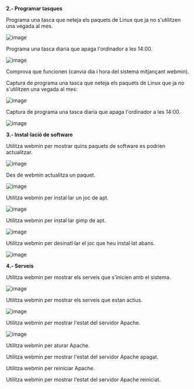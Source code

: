 **2.- Programar tasques**

Programa una tasca que neteja els paquets de Linux que ja no s'utilitzen una vegada al mes.

![image](https://github.com/user-attachments/assets/39661a6c-6dce-4bde-b148-1a3c6c5ab2b3)

Programa una tasca diaria que apaga l'ordinador a les 14:00.

![image](https://github.com/user-attachments/assets/5a9812c8-29f7-4a9b-967a-1a88e23cd6a7)

Comprova que funcionen (canvia dia i hora del sistema mitjançant webmin).

Captura de programa una tasca que neteja els paquets de Linux que ja no s'utilitzen una vegada al mes:

![image](https://github.com/user-attachments/assets/9e5a0216-37e5-4ef5-8ef1-2c851fe133b5)

Captura de programa una tasca diaria que apaga l'ordinador a les 14:00.

![image](https://github.com/user-attachments/assets/01d0bac8-f3ac-4181-bc73-8235d034bcc6)




**3.- Instal·lació de software**

Utilitza webmin per mostrar quins paquets de software es podrien actualitzar.

![image](https://github.com/user-attachments/assets/fd2e059a-5328-4741-adbd-a25334948b70)

Des de webmin actualitza un paquet.

![image](https://github.com/user-attachments/assets/54ce9401-3277-4f8f-a4f1-9dcd2813b80c)

Utilitza webmin per instal·lar un joc de apt.

![image](https://github.com/user-attachments/assets/48d55b28-8ba8-4f6f-a998-84663276c047)

Utilitza webmin per instal·lar gimp de apt.

![image](https://github.com/user-attachments/assets/71019d06-2b87-460a-a462-91216ee205bd)

Utilitza webmin per desinatl·lar el joc que heu instal·lat abans.

![image](https://github.com/user-attachments/assets/bbab59d8-f562-429d-9cfe-81f85df8655e)




**4.- Serveis**

Utilitza webmin per mostrar els serveis que s'inicien amb el sistema.

![image](https://github.com/user-attachments/assets/dbe762ec-c1f4-4677-9166-7cd1dfd16ddd)

Utilitza webmin per mostrar els serveis que estan actius.

![image](https://github.com/user-attachments/assets/f6bfb93f-f414-4ff8-90de-92ddcf67c9c6)

Utilitza webmin per mostrar l'estat del servidor Apache.

![image](https://github.com/user-attachments/assets/5a833c67-1878-456b-8164-941b621283af)

Utilitza webmin per aturar Apache.

Utilitza webmin per mostrar l'estat del servidor Apache apagat.

Utilitza webmin per reiniciar Apache.

Utilitza webmin per mostrar l'estat del servidor Apache reiniciat.
